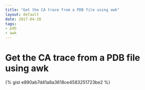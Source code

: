 ```yaml
---
title: "Get the CA trace from a PDB file using awk"
layout: default
date: 2017-04-20
tags:
- pdb
- awk
---
```


# Get the CA trace from a PDB file using awk

{% gist e890ab7d41a8a3618ce4583251723be2 %}
